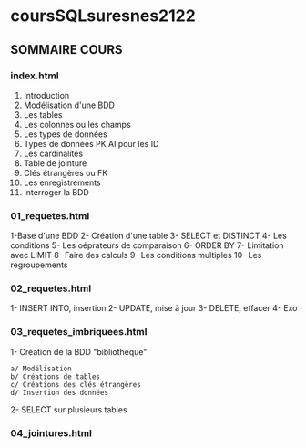 # coursSQLsuresnes2122

## SOMMAIRE COURS

### index.html
1. Introduction
2. Modélisation d'une BDD
3. Les tables
4. Les colonnes ou les champs
5. Les types de données
6. Types de données PK AI pour les ID
7. Les cardinalités
8. Table de jointure
9. Clés étrangères ou FK
10. Les enregistrements
11. Interroger la BDD

### 01_requetes.html

1-Base d'une BDD
2- Création d'une table
3- SELECT et DISTINCT
4- Les conditions
5- Les oéprateurs de comparaison
6- ORDER BY
7- Limitation avec LIMIT
8- Faire des calculs
9- Les conditions multiples
10- Les regroupements

### 02_requetes.html
1- INSERT INTO, insertion
2- UPDATE, mise à jour
3- DELETE, effacer
4- Exo
### 03_requetes_imbriquees.html
1- Création de la BDD "bibliotheque"

    a/ Modélisation
    b/ Créations de tables
    c/ Créations des clés étrangères
    d/ Insertion des données
2- SELECT sur plusieurs tables
### 04_jointures.html